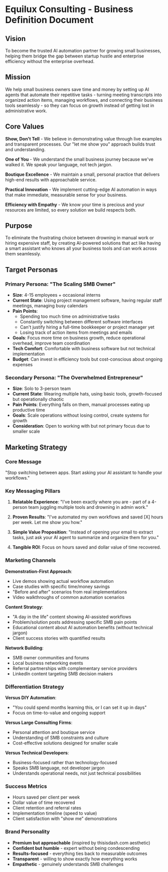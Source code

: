 # Equilux Consulting - Business Definition Document

## Vision
To become the trusted AI automation partner for growing small businesses, helping them bridge the gap between startup hustle and enterprise efficiency without the enterprise overhead.

## Mission
We help small business owners save time and money by setting up AI agents that automate their repetitive tasks - turning meeting transcripts into organized action items, managing workflows, and connecting their business tools seamlessly - so they can focus on growth instead of getting lost in administrative work.

## Core Values

**Show, Don't Tell** - We believe in demonstrating value through live examples and transparent processes. Our "let me show you" approach builds trust and understanding.

**One of You** - We understand the small business journey because we've walked it. We speak your language, not tech jargon.

**Boutique Excellence** - We maintain a small, personal practice that delivers high-end results with approachable service.

**Practical Innovation** - We implement cutting-edge AI automation in ways that make immediate, measurable sense for your business.

**Efficiency with Empathy** - We know your time is precious and your resources are limited, so every solution we build respects both.

## Purpose
To eliminate the frustrating choice between drowning in manual work or hiring expensive staff, by creating AI-powered solutions that act like having a smart assistant who knows all your business tools and can work across them seamlessly.

## Target Personas

### Primary Persona: "The Scaling SMB Owner"
- **Size**: 4-15 employees + occasional interns
- **Current State**: Using project management software, having regular staff meetings, managing busy calendars
- **Pain Points**: 
  - Spending too much time on administrative tasks
  - Constantly switching between different software interfaces
  - Can't justify hiring a full-time bookkeeper or project manager yet
  - Losing track of action items from meetings and emails
- **Goals**: Focus more time on business growth, reduce operational overhead, improve team coordination
- **Tech Comfort**: Comfortable with business software but not technical implementation
- **Budget**: Can invest in efficiency tools but cost-conscious about ongoing expenses

### Secondary Persona: "The Overwhelmed Entrepreneur"
- **Size**: Solo to 3-person team
- **Current State**: Wearing multiple hats, using basic tools, growth-focused but operationally chaotic
- **Pain Points**: Everything falls on them, manual processes eating up productive time
- **Goals**: Scale operations without losing control, create systems for growth
- **Consideration**: Open to working with but not primary focus due to smaller scale

## Marketing Strategy

### Core Message
"Stop switching between apps. Start asking your AI assistant to handle your workflows."

### Key Messaging Pillars

1. **Relatable Experience**: "I've been exactly where you are - part of a 4-person team juggling multiple tools and drowning in admin work."

2. **Proven Results**: "I've automated my own workflows and saved [X] hours per week. Let me show you how."

3. **Simple Value Proposition**: "Instead of opening your email to extract tasks, just ask your AI agent to summarize and organize them for you."

4. **Tangible ROI**: Focus on hours saved and dollar value of time recovered.

### Marketing Channels

**Demonstration-First Approach**:
- Live demos showing actual workflow automation
- Case studies with specific time/money savings
- "Before and after" scenarios from real implementations
- Video walkthroughs of common automation scenarios

**Content Strategy**:
- "A day in the life" content showing AI-assisted workflows
- Problem/solution posts addressing specific SMB pain points
- Educational content about AI automation benefits (without technical jargon)
- Client success stories with quantified results

**Network Building**:
- SMB owner communities and forums
- Local business networking events
- Referral partnerships with complementary service providers
- LinkedIn content targeting SMB decision makers

### Differentiation Strategy

**Versus DIY Automation**:
- "You could spend months learning this, or I can set it up in days"
- Focus on time-to-value and ongoing support

**Versus Large Consulting Firms**:
- Personal attention and boutique service
- Understanding of SMB constraints and culture
- Cost-effective solutions designed for smaller scale

**Versus Technical Developers**:
- Business-focused rather than technology-focused
- Speaks SMB language, not developer jargon
- Understands operational needs, not just technical possibilities

### Success Metrics
- Hours saved per client per week
- Dollar value of time recovered
- Client retention and referral rates
- Implementation timeline (speed to value)
- Client satisfaction with "show me" demonstrations

### Brand Personality
- **Premium but approachable** (inspired by thisisdash.com aesthetic)
- **Confident but humble** - expert without being condescending
- **Results-focused** - everything ties back to measurable outcomes
- **Transparent** - willing to show exactly how everything works
- **Empathetic** - genuinely understands SMB challenges